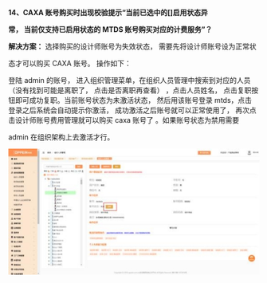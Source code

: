 <a name="bookmark14"></a>**14、CAXA 账号购买时出现校验提示“当前已选中的[]启用状态异**

**常， 当前仅支持已启用状态的 MTDS 账号购买对应的计费服务”？**

**解决方案：** 选择购买的设计师账号为失效状态， 需要先将设计师账号设为正常状

态才可以购买 CAXA 账号。 操作如下：

登陆 admin 的账号，  进入组织管理菜单，在组织人员管理中搜索到对应的人员 （没有找到可能是离职了，  点击是否离职再查看） ，点击人员姓名，  点击复职按 钮即可成功复职。当前账号状态为未激活状态，  然后用该账号登录 mtds，点击 登录之后系统会自动提示你激活， 成功激活之后账号就可以正常使用了， 再次点 击设计师账号费用管理就可以购买 caxa 账号了 。如果账号状态为禁用需要

admin 在组织架构上去激活才行。


![](Aspose.Words.2610f736-33b8-47be-9919-fb6e541eee67.021.jpeg)




